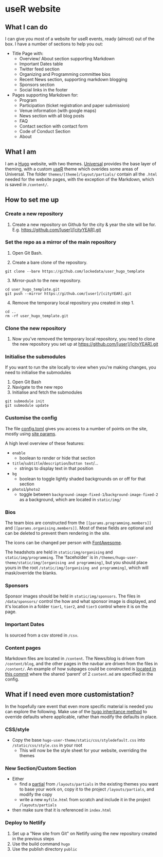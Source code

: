 # useR website

## What I can do

I can give you most of a website for useR events, ready (almost) out of the box. I have a number of sections to help you out:
* Title Page with:
    + Overview/ About section supporting Markdown
    + Important Dates table
    + Twitter feed section
    + Organizing and Programming committee bios
    + Recent News section, supporting markdown blogging
    + Sponsors section
    + Social links in the footer
* Pages supporting Markdown for:
    + Program
    + Participation (ticket registration and paper submission)
    + Venue information (with google maps)
    + News section with all blog posts
    + FAQ
    + Contact section with contact form 
    + Code of Conduct Section
    + About

## What I am
I am a [Hugo](//gohugo.io) website, with two themes. [Universal](https://github.com/devcows/hugo-universal-theme) provides the base layer of theming, with a custom [useR](https://github.com/lockedata/hugo-user-theme/) theme which overides some areas of Universal. The folder `themes/[theme]/layout/partials/` contain all the `.html` needed for the website pages, with the exception of the Markdown, which is saved in `/content/`.

## How to set me up

### Create a new repository
1. Create a new repository on Github for the city & year the site will be for. E.g. https://github.com/[user]/[cityYEAR].git

### Set the repo as a mirror of the main repository
1. Open Git Bash.

2. Create a bare clone of the repository.

  ```
  git clone --bare https://github.com/lockedata/user_hugo_template
  ```

3. Mirror-push to the new repository.

```
cd user_hugo_template.git
git push --mirror https://github.com/[user]/[cityYEAR].git
```

4. Remove the temporary local repository you created in step 1.

```
cd ..
rm -rf user_hugo_template.git
```

### Clone the new repository
1. Now you've removed the temporary local repository, you need to clone the new repository you set up at https://github.com/[user]/[cityYEAR].git

### Initialise the submodules
If you want to run the site locally to view when you're making changes, you need to initialise the submodules
1. Open Git Bash
2. Navigate to the new repo
3. Initialise and fetch the submodules
```
git submodule init
git submodule update
```

### Customise the config
The file [config.toml](https://github.com/lockedata/user_hugo_template/blob/master/config.toml) gives you access to a number of points on the site, mostly using [site params](https://gohugo.io/variables/site/#the-site-params-variable).

A high level overview of these features:
* `enable` 
    + boolean to render or hide that section
* `title`/`subtitle`/`description`/`button text`/...
    + strings to display text in that position
* `bg`
    + boolean to toggle lightly shaded backgrounds on or off for that section
* `photo1`/`photo2`
    + toggle between `background-image-fixed-1`/`background-image-fixed-2` as a background, which are located in `static/img/`
### Bios

The team bios are constructed from the `[[params.programming.members]]` and `[[params.organising.members]]`. Most of these fields are optional and can be deleted to prevent them rendering in the site. 

The icons can be changed per person with [FontAwesome](https://fontawesome.com/).

The headshots are held in `static/img/organising` and `static/img/programming`. The 'faceholder' is in `/themes/hugo-user-theme/static/img/[organising and programming]`, but you should place yours in the root `/static/img/[organising and programming]`, which will mask/override the blanks.

### Sponsors

Sponsor images should be held in `static/img/sponsors`. The files in `/data/sponsors/` control the how and what sponsor image is displayed, and it's location in a folder `tier1`, `tier2`, and `tier3` control where it is on the page.

### Important Dates

Is sourced from a csv stored in `/csv`.

### Content pages

Markdown files are located in `/content`. The News/blog is driven from `/content/blog`, and the other pages in the navbar are driven from the files in `/content/`. An example of how subpages could be constructed is [located in this commit](https://github.com/lockedata/user_hugo_template/commit/211168db3cb975292fd1b8e399669b4c3b24cce0) where the shared 'parent' of 2 `content.md` are specified in the config.

## What if I need even more customistation?
In the hopefully rare event that even more specific material is needed you can explore the following. Make use of the [hugo inheritance method](https://gohugo.io/templates/lookup-order/#hugo-layouts-lookup-rules-with-theme) to override defaults where applicable, rather than modify the defaults in place.

### CSS/style
* Copy the base `hugo-user-theme/static/css/styledefault.css` into `/static/css/style.css` in your root
  + This will now be the style sheet for your website, overriding the themes
  
### New Section/Custom Section
* Either 
  + find a [partial](https://gohugo.io/templates/partials/) from `/layouts/partials` in the existing themes you want to base your work on, copy it to the project `/layouts/partials`, and modify the copy
  + write a new `myfile.html` from scratch and include it in the project `/layouts/partials`
* then make sure that it is referenced in `index.html`

### Deploy to Netlify
1. Set up a "New site from Git" on Netlify using the new repository created in the previous steps
2. Use the build command `hugo`
3. Use the publish directory `public`